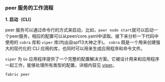 ### peer 服务的工作流程

**1. 启动（CLI）**

peer 服务可以通过命令行的方式来启动，比如，`peer node start`就可以启动一个peer服务，相应的配置可以从peer/core.yaml中读取。接下来分析一下代码中使用的 `cobra` 库和 `viper` 库\(均出自spf13大神之手\)。
`cobra` 既是一个用来创建强大的现代化的 CLI 应用的库，也同时可以用来生成应用程序和命令文件。

`viper` 为 `Go` 应用程序提供了一个完整的配置解决方案。它被设计用来和应用程序一起工作，能够处理所有类型的配置，详细内容见 [viper](viper.md)。

`fabric peer`

